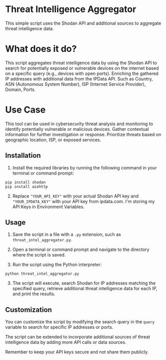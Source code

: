 # Threat Intelligence Aggregator

This simple script uses the Shodan API and additional sources to aggregate threat intelligence data.

# What does it do?
This script aggregates threat intelligence data by using the Shodan API to search for potentially exposed or vulnerable devices on the internet based on a specific query (e.g., devices with open ports).
Enriching the gathered IP addresses with additional data from the IPData API. Such as Country, ASN (Autonomous System Number), ISP (Internet Service Provider), Domain, Ports.

# Use Case
This tool can be used in cybersecurity threat analysis and monitoring to identify potentially vulnerable or malicious devices. Gather contextual information for further investigation or response.
Prioritize threats based on geographic location, ISP, or exposed services.

## Installation

1. Install the required libraries by running the following command in your terminal or command prompt:

`pip install shodan`                                                                                                                                                         
`pip install aiohttp`

2. Replace `"YOUR_API_KEY"` with your actual Shodan API key and `"YOUR_IPDATA_KEY"` with your API key from ipdata.com. I'm storing my API Keys in Environment Variables. 

## Usage

1. Save the script in a file with a `.py` extension, such as `threat_intel_aggregator.py`.

2. Open a terminal or command prompt and navigate to the directory where the script is saved.

3. Run the script using the Python interpreter:

`python threat_intel_aggregator.py`


3. The script will execute, search Shodan for IP addresses matching the specified query, retrieve additional threat intelligence data for each IP, and print the results.

## Customization

You can customize the script by modifying the search query in the `query` variable to search for specific IP addresses or ports.

The script can be extended to incorporate additional sources of threat intelligence data by adding more API calls or data sources.

Remember to keep your API keys secure and not share them publicly.
